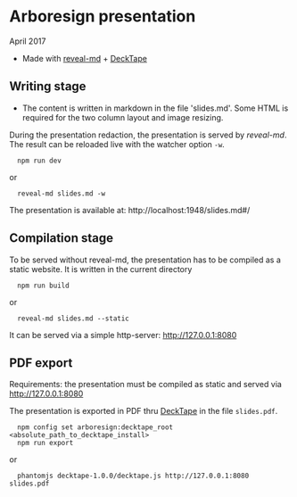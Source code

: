 # Arboresign presentation

April 2017

- Made with [reveal-md](https://github.com/webpro/reveal-md) + [DeckTape](https://github.com/astefanutti/decktape)


## Writing stage

- The content is written in markdown in the file 'slides.md'. Some HTML is required for the two column layout and image resizing.

During the presentation redaction, the presentation is served by *reveal-md*. The result can be reloaded live with the watcher option `-w`. 
  
      npm run dev

or 

      reveal-md slides.md -w

The presentation is available at: http://localhost:1948/slides.md#/ 

      
## Compilation stage

To be served without reveal-md, the presentation has to be compiled as a static website. It is written in the current directory

      npm run build

or 

      reveal-md slides.md --static

It can be served via a simple http-server:       http://127.0.0.1:8080

## PDF export

Requirements: the presentation must be compiled as static and served via http://127.0.0.1:8080

The presentation is exported in PDF thru [DeckTape](https://github.com/astefanutti/decktape) in the file `slides.pdf`.

      npm config set arboresign:decktape_root <absolute_path_to_decktape_install>
      npm run export

or 

      phantomjs decktape-1.0.0/decktape.js http://127.0.0.1:8080 slides.pdf
  


